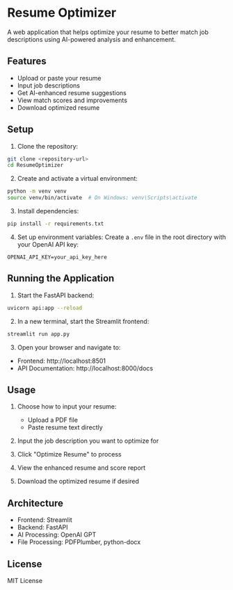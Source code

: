 # Resume Optimizer

A web application that helps optimize your resume to better match job descriptions using AI-powered analysis and enhancement.

## Features

- Upload or paste your resume
- Input job descriptions
- Get AI-enhanced resume suggestions
- View match scores and improvements
- Download optimized resume

## Setup

1. Clone the repository:
```bash
git clone <repository-url>
cd ResumeOptimizer
```

2. Create and activate a virtual environment:
```bash
python -m venv venv
source venv/bin/activate  # On Windows: venv\Scripts\activate
```

3. Install dependencies:
```bash
pip install -r requirements.txt
```

4. Set up environment variables:
Create a `.env` file in the root directory with your OpenAI API key:
```
OPENAI_API_KEY=your_api_key_here
```

## Running the Application

1. Start the FastAPI backend:
```bash
uvicorn api:app --reload
```

2. In a new terminal, start the Streamlit frontend:
```bash
streamlit run app.py
```

3. Open your browser and navigate to:
- Frontend: http://localhost:8501
- API Documentation: http://localhost:8000/docs

## Usage

1. Choose how to input your resume:
   - Upload a PDF file
   - Paste resume text directly

2. Input the job description you want to optimize for

3. Click "Optimize Resume" to process

4. View the enhanced resume and score report

5. Download the optimized resume if desired

## Architecture

- Frontend: Streamlit
- Backend: FastAPI
- AI Processing: OpenAI GPT
- File Processing: PDFPlumber, python-docx

## License

MIT License

